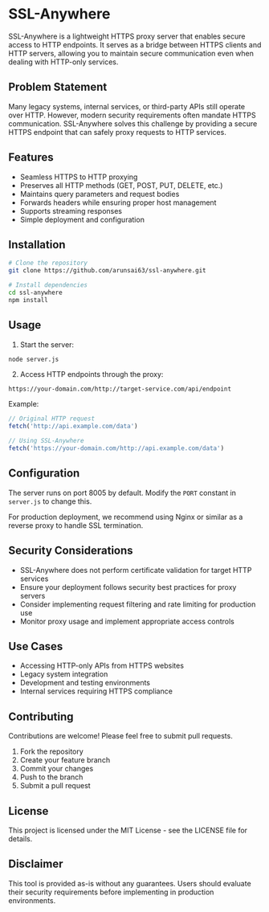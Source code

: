 # SSL-Anywhere

SSL-Anywhere is a lightweight HTTPS proxy server that enables secure access to HTTP endpoints. It serves as a bridge between HTTPS clients and HTTP servers, allowing you to maintain secure communication even when dealing with HTTP-only services.

## Problem Statement

Many legacy systems, internal services, or third-party APIs still operate over HTTP. However, modern security requirements often mandate HTTPS communication. SSL-Anywhere solves this challenge by providing a secure HTTPS endpoint that can safely proxy requests to HTTP services.

## Features

- Seamless HTTPS to HTTP proxying
- Preserves all HTTP methods (GET, POST, PUT, DELETE, etc.)
- Maintains query parameters and request bodies
- Forwards headers while ensuring proper host management
- Supports streaming responses
- Simple deployment and configuration

## Installation

```bash
# Clone the repository
git clone https://github.com/arunsai63/ssl-anywhere.git

# Install dependencies
cd ssl-anywhere
npm install
```

## Usage

1. Start the server:
```bash
node server.js
```

2. Access HTTP endpoints through the proxy:
```
https://your-domain.com/http://target-service.com/api/endpoint
```

Example:
```javascript
// Original HTTP request
fetch('http://api.example.com/data')

// Using SSL-Anywhere
fetch('https://your-domain.com/http://api.example.com/data')
```

## Configuration

The server runs on port 8005 by default. Modify the `PORT` constant in `server.js` to change this.

For production deployment, we recommend using Nginx or similar as a reverse proxy to handle SSL termination.

## Security Considerations

- SSL-Anywhere does not perform certificate validation for target HTTP services
- Ensure your deployment follows security best practices for proxy servers
- Consider implementing request filtering and rate limiting for production use
- Monitor proxy usage and implement appropriate access controls

## Use Cases

- Accessing HTTP-only APIs from HTTPS websites
- Legacy system integration
- Development and testing environments
- Internal services requiring HTTPS compliance

## Contributing

Contributions are welcome! Please feel free to submit pull requests.

1. Fork the repository
2. Create your feature branch
3. Commit your changes
4. Push to the branch
5. Submit a pull request

## License

This project is licensed under the MIT License - see the LICENSE file for details.

## Disclaimer

This tool is provided as-is without any guarantees. Users should evaluate their security requirements before implementing in production environments.